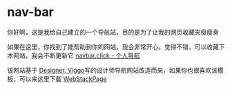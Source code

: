 # nav-bar

你好啊，这是我给自己建立的一个导航站，目的是为了让我的网页收藏夹瘦瘦身

如果在这里，你找到了能帮助到你的网站，我会非常开心。觉得不错，可以收藏下本网站，我会不断更新它 [navbar.click - 个人导航]()

该网站基于 [Designer. Viggo](https://www.viggoz.com/)写的设计师导航网站改造而来，如果你也很喜欢该模板，可以来这里下载 [WebStackPage](https://github.com/WebStackPage/WebStackPage.github.io)